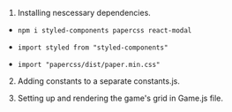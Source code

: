 1. Installing nescessary dependencies.

* `npm i styled-components papercss react-modal`

* `import styled from "styled-components"`

* `import "papercss/dist/paper.min.css"`

2. Adding constants to a separate constants.js.

3. Setting up and rendering the game's grid in Game.js file.